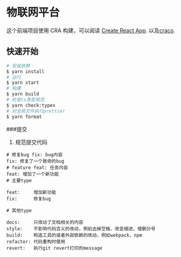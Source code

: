 # 物联网平台

这个前端项目使用 CRA 构建，可以阅读 [Create React App](https://github.com/facebook/create-react-app).
以及[craco](https://craco.js.org/).

## 快速开始

```bash
# 安装依赖
$ yarn install
# 运行
$ yarn start
# 构建
$ yarn build
# 检查ts类型规范
$ yarn check:types
# 对全局文件执行prettier
$ yarn format
```

###提交

1. 规范提交代码

```
# 修复bug fix: bug内容
fix: 修复了一个致命的bug
# feature feat: 任务内容
feat: 增加了一个新功能
# 主要type

feat:     增加新功能
fix:      修复bug

# 其他type

docs:     只改动了文档相关的内容
style:    不影响代码含义的改动，例如去掉空格、改变缩进、增删分号
build:    构造工具的或者外部依赖的改动，例如webpack，npm
refactor: 代码重构时使用
revert:   执行git revert打印的message


```
